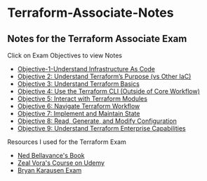 # Terraform-Associate-Notes
## Notes for the Terraform Associate Exam 

Click on Exam Objectives to view Notes
- [Objective-1-Understand Infrastructure As Code](https://github.com/taherkhan30/Terraform-Associate-Notes/blob/main/1.md)
- [Objective 2: Understand Terraform’s Purpose (vs Other IaC)](https://github.com/taherkhan30/Terraform-Associate-Notes/blob/main/Objective%202)
- [Objective 3: Understand Terraform Basics](https://github.com/taherkhan30/Terraform-Associate-Notes/blob/main/Objective%203)
- [Objective 4: Use the Terraform CLI (Outside of Core Workflow)](https://github.com/taherkhan30/Terraform-Associate-Notes/blob/main/Objective%204)
- [Objective 5: Interact with Terraform Modules](https://github.com/taherkhan30/Terraform-Associate-Notes/blob/main/Objective%205)
- [Objective 6: Navigate Terraform Workflow](https://github.com/taherkhan30/Terraform-Associate-Notes/blob/main/Objective%206)
- [Objective 7: Implement and Maintain State](https://github.com/taherkhan30/Terraform-Associate-Notes/blob/main/Objective%207)
- [Objective 8: Read, Generate, and Modify Configuration](https://github.com/taherkhan30/Terraform-Associate-Notes/blob/main/Objective%208)
- [Objective 9: Understand Terraform Enterprise Capabilities](https://github.com/taherkhan30/Terraform-Associate-Notes/blob/main/Objective%209)

Resources I used for the Terraform Exam 

- [Ned Bellavance's Book](https://leanpub.com/terraform-certified/) 
- [Zeal Vora's Course on Udemy](https://www.udemy.com/course/terraform-beginner-to-advanced)
- [Bryan Karausen Exam](https://www.udemy.com/course/terraform-associate-practice-exam/)
